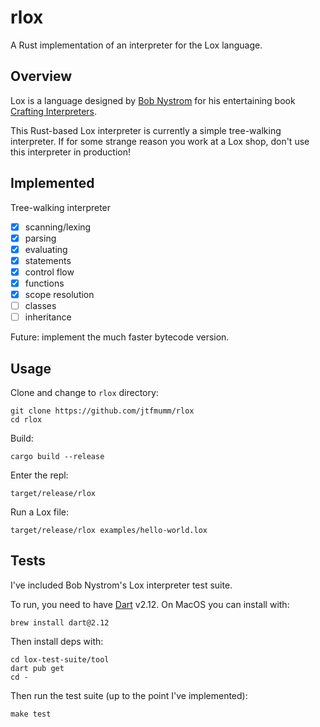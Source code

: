 # rlox

A Rust implementation of an interpreter for the Lox language.

## Overview

Lox is a language designed by [Bob Nystrom](https://journal.stuffwithstuff.com/) for his entertaining book [Crafting Interpreters](https://craftinginterpreters.com/).

This Rust-based Lox interpreter is currently a simple tree-walking interpreter. If for some strange reason you work at a Lox shop, don't use this interpreter in production!

## Implemented

Tree-walking interpreter

- [x] scanning/lexing
- [x] parsing
- [x] evaluating
- [x] statements
- [x] control flow
- [x] functions
- [x] scope resolution
- [ ] classes
- [ ] inheritance

Future: implement the much faster bytecode version.

## Usage

Clone and change to `rlox` directory:
```
git clone https://github.com/jtfmumm/rlox
cd rlox
```

Build:
```
cargo build --release
```

Enter the repl:
```
target/release/rlox
```

Run a Lox file:
```
target/release/rlox examples/hello-world.lox
```

## Tests

I've included Bob Nystrom's Lox interpreter test suite.

To run, you need to have [Dart](https://dart.dev) v2.12. On MacOS you can install with:

```
brew install dart@2.12
```

Then install deps with:

```
cd lox-test-suite/tool
dart pub get
cd -
```

Then run the test suite (up to the point I've implemented):
```
make test
```
